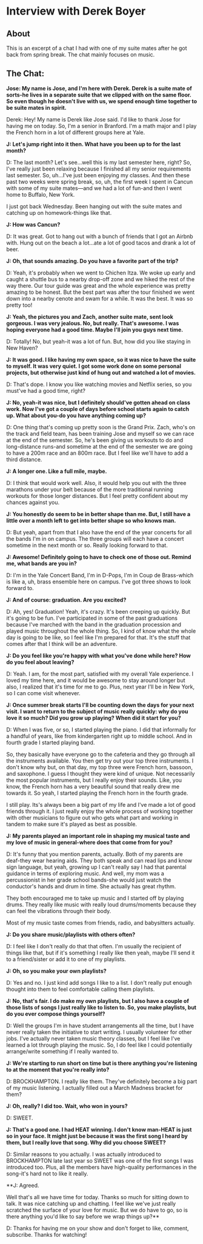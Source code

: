 # Interview with Derek Boyer

## About

This is an excerpt of a chat I had with one of my suite mates after he got back from spring break. The chat mainly focuses on music.

## The Chat:

**Jose: My name is Jose, and I'm here with Derek. Derek is a suite mate of sorts-he lives in a separate suite that we clipped with on the same floor. So even though he doesn't live with us, we spend enough time together to be suite mates in spirit.**

Derek: Hey! My name is Derek like Jose said. I'd like to thank Jose for having me on today. So, I'm a senior in Branford. I'm a math major and I play the French horn in a lot of different groups here at Yale.

**J: Let's jump right into it then. What have you been up to for the last month?**

D: The last month? Let's see…well this is my last semester here, right? So, I've really just been relaxing because I finished all my senior requirements last semester. So, uh…I've just been enjoying my classes. And then these past two weeks were spring break, so, uh, the first week I spent in Cancun with some of my suite mates—and we had a lot of fun-and then I went home to Buffalo, New York.

I just got back Wednesday. Been hanging out with the suite mates and catching up on homework-things like that.

**J: How was Cancun?**

D: It was great. Got to hang out with a bunch of friends that I got an Airbnb with. Hung out on the beach a lot…ate a lot of good tacos and drank a lot of beer.

**J: Oh, that sounds amazing. Do you have a favorite part of the trip?**

D: Yeah, it's probably when we went to Chichen Itza. We woke up early and caught a shuttle bus to a nearby drop-off zone and we hiked the rest of the way there. Our tour guide was great and the whole experience was pretty amazing to be honest. But the best part was after the tour finished we went down into a nearby cenote and swam for a while. It was the best. It was so pretty too!

**J: Yeah, the pictures you and Zach, another suite mate, sent look gorgeous. I was very jealous. No, but really. That's awesome. I was hoping everyone had a good time. Maybe I'll join you guys next time.**

D: Totally! No, but yeah-it was a lot of fun. But, how did you like staying in New Haven?

**J: It was good. I like having my own space, so it was nice to have the suite to myself. It was very quiet. I got some work done on some personal projects, but otherwise just kind of hung out and watched a lot of movies.**

D: That's dope. I know you like watching movies and Netflix series, so you must've had a good time, right?

**J: No, yeah-it was nice, but I definitely should've gotten ahead on class work. Now I've got a couple of days before school starts again to catch up. What about you-do you have anything
coming up?**

D: One thing that's coming up pretty soon is the Grand Prix. Zach, who's on the track and field team, has been training Jose and myself so we can race at the end of the semester. So, he's been giving us workouts to do and long-distance runs-and sometime at the end of the semester we are going to have a 200m race and an 800m race. But I feel like we'll have to add a third distance.

**J: A longer one. Like a full mile, maybe.**

D: I think that would work well. Also, it would help you out with the three marathons under your belt because of the more traditional running workouts for those longer distances. But I feel pretty confident about my chances against you.

**J: You honestly do seem to be in better shape than me. But, I still have a little over a month left to get into better shape so who knows man.**

D: But yeah, apart from that I also have the end of the year concerts for all the bands I'm in on campus. The three groups will each have a concert sometime in the next month or so. Really looking forward to that.

**J: Awesome! Definitely going to have to check one of those out. Remind me, what bands are you in?**

D: I'm in the Yale Concert Band, I'm in D-Pops, I'm in Coup de Brass-which is like a, uh, brass ensemble here on campus. I've got three shows to look forward to.

**J: And of course: graduation. Are you excited?**

D: Ah, yes! Graduation! Yeah, it's crazy. It's been creeping up quickly. But it's going to be fun. I've participated in some of the past graduations because I've marched with the band in the graduation procession and played music throughout the whole thing. So, I kind of know what the whole day is going to be like, so I feel like I'm prepared for that. It's the stuff that comes after that I think will be an adventure.

**J: Do you feel like you're happy with what you've done while here? How do you feel about leaving?**

D: Yeah. I am, for the most part, satisfied with my overall Yale experience. I loved my time here, and it would be awesome to stay around longer but also, I realized that it's time for me to go. Plus, next year I'll be in New York, so I can come visit whenever.

**J: Once summer break starts I'll be counting down the days for your next visit. I want to return to the subject of music really quickly: why do you love it so much? Did you grow up playing? When did it start for you?**

D: When I was five, or so, I started playing the piano. I did that informally for a handful of years, like from kindergarten right up to middle school. And in fourth grade I started playing band.

So, they basically have everyone go to the cafeteria and they go through all the instruments available. You then get try out your top three instruments. I don't know why but, on that day, my top three were French horn, bassoon, and saxophone. I guess I thought they were kind of unique. Not necessarily the most popular instruments, but I really enjoy their sounds. Like, you know, the French horn has a very beautiful sound that really drew me towards it. So yeah, I started playing the French horn in the fourth grade.

I still play. Its's always been a big part of my life and I've made a lot of good friends through it. I just really enjoy the whole process of working together with other musicians to figure out who gets what part and working in tandem to make sure it's played as best as possible.

**J: My parents played an important role in shaping my musical taste and my love of music in general-where does that come from for you?**

D: It's funny that you mention parents, actually. Both of my parents are deaf-they wear hearing aids. They both speak and can read lips and know sign language, but yeah, growing up I can't really say I had that parental guidance in terms of exploring music. And well, my mom was a percussionist in her grade school bands-she would just watch the conductor's hands and drum in time. She actually has great rhythm.

They both encouraged me to take up music and I started off by playing drums. They really like music with really loud drums/moments because they can feel the vibrations through their body.

Most of my music taste comes from friends, radio, and babysitters actually.

**J: Do you share music/playlists with others often?**

D: I feel like I don't really do that that often. I'm usually the recipient of things like that, but if it's something I really like then yeah, maybe I'll send it to a friend/sister or add it to one of my playlists.

**J: Oh, so you make your own playlists?**

D: Yes and no. I just kind add songs I like to a list. I don't really put enough thought into them to feel comfortable calling them playlists.

**J: No, that's fair. I do make my own playlists, but I also have a couple of those lists of songs I just really like to listen to. So, you make playlists, but do you ever compose things yourself?**

D: Well the groups I'm in have student arrangements all the time, but I have never really taken the initiative to start writing. I usually volunteer for other jobs. I've actually never taken music theory classes, but I feel like I've learned a lot through playing the music. So, I do feel like I could potentially arrange/write something if I really wanted to.

**J: We're starting to run short on time but is there anything you're listening to at the moment that you're really into?**

D: BROCKHAMPTON. I really like them. They've definitely become a big part of my music listening. I actually filled out a March Madness bracket for them?

**J: Oh, really?  I did too. Wait, who won in yours?**

D: SWEET.

**J: That's a good one. I had HEAT winning. I don't know man-HEAT is just so in your face. It might just be because it was the first song I heard by them, but I really love that song. Why did you choose SWEET?**

D: Similar reasons to you actually. I was actually introduced to BROCKHAMPTON late last year so SWEET was one of the first songs I was introduced too. Plus, all the members have high-quality performances in the song-it's hard not to like it really.

**J: Agreed.

Well that's all we have time for today. Thanks so much for sitting down to talk. It was nice catching up and chatting. I feel like we've just really scratched the surface of your love for music. But we do have to go, so is there anything you'd like to say before we wrap things up?**

D: Thanks for having me on your show and don't forget to like, comment, subscribe. Thanks for watching!
